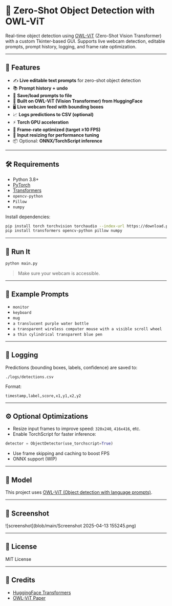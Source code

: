
# 🧠 Zero-Shot Object Detection with OWL-ViT

Real-time object detection using [OWL-ViT](https://huggingface.co/google/owlvit-base-patch32) (Zero-Shot Vision Transformer) with a custom Tkinter-based GUI. Supports live webcam detection, editable prompts, prompt history, logging, and frame rate optimization.

---

## 📸 Features

- ✍️ **Live editable text prompts** for zero-shot object detection
- 📚 **Prompt history + undo**
- 💾 **Save/load prompts to file**
- 🧠 **Built on OWL-ViT (Vision Transformer) from HuggingFace**
- 🖥️ **Live webcam feed with bounding boxes**
- 📈 **Logs predictions to CSV (optional)**
- ⚡ **Torch GPU acceleration**
- 🎯 **Frame-rate optimized (target ≥10 FPS)**
- 📏 **Input resizing for performance tuning**
- 📦 Optional: **ONNX/TorchScript inference**

---

## 🛠️ Requirements

- Python 3.8+
- [PyTorch](https://pytorch.org/)
- [Transformers](https://huggingface.co/docs/transformers/)
- `opencv-python`
- `Pillow`
- `numpy`

Install dependencies:

```bash
pip install torch torchvision torchaudio --index-url https://download.pytorch.org/whl/cu118
pip install transformers opencv-python pillow numpy
```

---

## 🚀 Run It

```bash
python main.py
```

> Make sure your webcam is accessible.

---

## 🧪 Example Prompts

- `monitor`
- `keyboard`
- `mug`
- `a translucent purple water bottle`
- `a transparent wireless computer mouse with a visible scroll wheel`
- `a thin cylindrical transparent blue pen`

---

## 📂 Logging

Predictions (bounding boxes, labels, confidence) are saved to:

```
./logs/detections.csv
```

Format:
```csv
timestamp,label,score,x1,y1,x2,y2
```

---

## ⚙️ Optional Optimizations

- Resize input frames to improve speed: `320x240`, `416x416`, etc.
- Enable TorchScript for faster inference:

```python
detector = ObjectDetector(use_torchscript=True)
```

- Use frame skipping and caching to boost FPS
- ONNX support (WIP)

---

## 🧠 Model

This project uses [OWL-ViT (Object detection with language prompts)](https://huggingface.co/google/owlvit-base-patch32).

---

## 📸 Screenshot

![screenshot](blob/main/Screenshot 2025-04-13 155245.png)


---

## 📜 License

MIT License

---

## 🙌 Credits

- [HuggingFace Transformers](https://github.com/huggingface/transformers)
- [OWL-ViT Paper](https://arxiv.org/abs/2205.06230)

